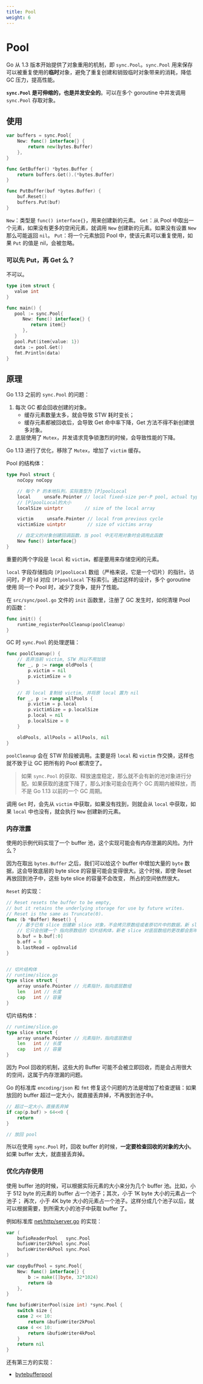 ```yaml
---
title: Pool
weight: 6
---
```


# Pool

Go 从 1.3 版本开始提供了对象重用的机制，即 `sync.Pool`。`sync.Pool` 用来保存可以被重复使用的**临时**对象，避免了重复创建和销毁临时对象带来的消耗，降低 GC 压力，提高性能。

**`sync.Pool` 是可伸缩的，也是并发安全的**。可以在多个 goroutine 中并发调用 `sync.Pool` 存取对象。

## 使用

```go
var buffers = sync.Pool{
	New: func() interface{} { 
		return new(bytes.Buffer)
	},
}

func GetBuffer() *bytes.Buffer {
	return buffers.Get().(*bytes.Buffer)
}

func PutBuffer(buf *bytes.Buffer) {
	buf.Reset()
	buffers.Put(buf)
}
```

`New`：类型是 `func() interface{}`，用来创建新的元素。
`Get`：从 Pool 中取出一个元素，如果没有更多的空闲元素，就调用 `New` 创建新的元素。如果没有设置 `New` 那么可能返回 `nil`。
`Put`：将一个元素放回 Pool 中，使该元素可以重复使用，如果 `Put` 的值是 nil，会被忽略。

### 可以先 Put，再 Get 么？

不可以。

```go
type item struct {
   value int
}

func main() {
   pool := sync.Pool{
      New: func() interface{} {
         return item{}
      },
   }
   pool.Put(item{value: 1})
   data := pool.Get()
   fmt.Println(data)
}
```

## 原理

Go 1.13 之前的 `sync.Pool` 的问题：

1. 每次 GC 都会回收创建的对象。
   - 缓存元素数量太多，就会导致 STW 耗时变长；
   - 缓存元素都被回收后，会导致 Get 命中率下降，Get 方法不得不新创建很多对象。
2. 底层使用了 `Mutex`，并发请求竞争锁激烈的时候，会导致性能的下降。

Go 1.13 进行了优化，移除了 `Mutex`，增加了 `victim` 缓存。

Pool 的结构体：

```go
type Pool struct {
	noCopy noCopy

    // 每个 P 的本地队列，实际类型为 [P]poolLocal
	local     unsafe.Pointer // local fixed-size per-P pool, actual type is [P]poolLocal
	// [P]poolLocal的大小
	localSize uintptr        // size of the local array

	victim     unsafe.Pointer // local from previous cycle
	victimSize uintptr        // size of victims array

	// 自定义的对象创建回调函数，当 pool 中无可用对象时会调用此函数
	New func() interface{}
}
```

重要的两个字段是 `local` 和 `victim`，都是要用来存储空闲的元素。

`local` 字段存储指向 `[P]poolLocal` 数组（严格来说，它是一个切片）的指针。访问时，P 的 id 对应 `[P]poolLocal` 下标索引。通过这样的设计，多个 goroutine 使用
同一个 Pool 时，减少了竞争，提升了性能。

在 `src/sync/pool.go` 文件的 `init` 函数里，注册了 GC 发生时，如何清理 Pool 的函数：

```go
func init() {
	runtime_registerPoolCleanup(poolCleanup)
}
```

GC 时 `sync.Pool` 的处理逻辑：

```go
func poolCleanup() {
    // 丢弃当前 victim, STW 所以不用加锁
    for _, p := range oldPools {
        p.victim = nil
        p.victimSize = 0
    }

    // 将 local 复制给 victim, 并将原 local 置为 nil
    for _, p := range allPools {
        p.victim = p.local
        p.victimSize = p.localSize
        p.local = nil
        p.localSize = 0
    }

    oldPools, allPools = allPools, nil
}
```

`poolCleanup` 会在 STW 阶段被调用。主要是将 `local` 和 `victim` 作交换，这样也就不致于让 GC 把所有的 Pool 都清空了。

> 如果 `sync.Pool` 的获取、释放速度稳定，那么就不会有新的池对象进行分配。如果获取的速度下降了，那么对象可能会在两个 GC 周期内被释放，而不是 Go 1.13 以前的一个 GC 周期。

调用 `Get` 时，会先从 `victim` 中获取，如果没有找到，则就会从 `local` 中获取，如果 `local` 中也没有，就会执行 `New` 创建新的元素。

### 内存泄露

使用的示例代码实现了一个 buffer 池，这个实现可能会有内存泄漏的风险。为什么？

因为在取出 `bytes.Buffer` 之后，我们可以给这个 buffer 中增加大量的 `byte` 数据，这会导致底层的 byte slice 的容量可能会变得很大。这个时候，即使 Reset 再放回到池子中，这些 byte slice 的容量不会改变，
所占的空间依然很大。

`Reset` 的实现：
```go
// Reset resets the buffer to be empty,
// but it retains the underlying storage for use by future writes.
// Reset is the same as Truncate(0).
func (b *Buffer) Reset() {
	// 基于已有 slice 创建新 slice 对象，不会拷贝原数组或者原切片中的数据，新 slice 和老 slice 共用底层数组
	// 它只会创建一个 指向原数组的 切片结构体，新老 slice 对底层数组的更改都会影响到彼此。
	b.buf = b.buf[:0]
	b.off = 0
	b.lastRead = opInvalid
}


// 切片结构体
// runtime/slice.go
type slice struct {
    array unsafe.Pointer // 元素指针，指向底层数组
    len   int // 长度 
    cap   int // 容量
}
```

切片结构体：
```go
// runtime/slice.go
type slice struct {
    array unsafe.Pointer // 元素指针，指向底层数组
    len   int // 长度 
    cap   int // 容量
}
```

因为 Pool 回收的机制，这些大的 Buffer 可能不会被立即回收，而是会占用很大的空间，这属于内存泄漏的问题。

Go 的标准库 `encoding/json` 和 `fmt` 修复这个问题的方法是增加了检查逻辑：如果放回的 buffer 超过一定大小，就直接丢弃掉，不再放到池子中。

```go
// 超过一定大小，直接丢弃掉
if cap(p.buf) > 64<<0 {
	return
}

// 放回 pool
```

所以在使用 `sync.Pool` 时，回收 buffer 的时候，**一定要检查回收的对象的大小**。如果 buffer 太大，就直接丢弃掉。

### 优化内存使用

使用 buffer 池的时候，可以根据实际元素的大小来分为几个 buffer 池。比如，小于 512 byte 的元素的 buffer 占一个池子；其次，小于 1K byte 大小的元素占一个池子；
再次，小于 4K byte 大小的元素占一个池子。这样分成几个池子以后，就可以根据需要，到所需大小的池子中获取 buffer 了。

例如标准库 [net/http/server.go](https://github.com/golang/go/blob/master/src/net/http/server.go) 的实现：

```go
var (
	bufioReaderPool   sync.Pool
	bufioWriter2kPool sync.Pool
	bufioWriter4kPool sync.Pool
)

var copyBufPool = sync.Pool{
	New: func() interface{} {
		b := make([]byte, 32*1024)
		return &b
	},
}

func bufioWriterPool(size int) *sync.Pool {
	switch size {
	case 2 << 10:
		return &bufioWriter2kPool
	case 4 << 10:
		return &bufioWriter4kPool
	}
	return nil
}
```

还有第三方的实现：

- [bytebufferpool](https://github.com/valyala/bytebufferpool)